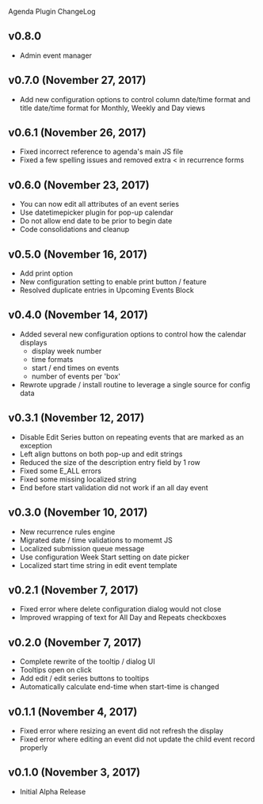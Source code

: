 Agenda Plugin ChangeLog

## v0.8.0
 - Admin event manager

## v0.7.0 (November 27, 2017)
 - Add new configuration options to control column date/time format and title date/time format for Monthly, Weekly and Day views

## v0.6.1 (November 26, 2017)
 - Fixed incorrect reference to agenda's main JS file
 - Fixed a few spelling issues and removed extra < in recurrence forms

## v0.6.0 (November 23, 2017)
 - You can now edit all attributes of an event series
 - Use datetimepicker plugin for pop-up calendar
 - Do not allow end date to be prior to begin date
 - Code consolidations and cleanup

## v0.5.0 (November 16, 2017)
 - Add print option
 - New configuration setting to enable print button / feature
 - Resolved duplicate entries in Upcoming Events Block

## v0.4.0 (November 14, 2017)
 - Added several new configuration options to control how the calendar displays
   - display week number
   - time formats
   - start / end times on events
   - number of events per 'box'
 - Rewrote upgrade / install routine to leverage a single source for config data

## v0.3.1 (November 12, 2017)
 - Disable Edit Series button on repeating events that are marked as an exception
 - Left align buttons on both pop-up and edit strings
 - Reduced the size of the description entry field by 1 row
 - Fixed some E_ALL errors
 - Fixed some missing localized string
 - End before start validation did not work if an all day event

## v0.3.0 (November 10, 2017)
 - New recurrence rules engine
 - Migrated date / time validations to momemt JS
 - Localized submission queue message
 - Use configuration Week Start setting on date picker
 - Localized start time string in edit event template

## v0.2.1 (November 7, 2017)
 - Fixed error where delete configuration dialog would not close
 - Improved wrapping of text for All Day and Repeats checkboxes

## v0.2.0 (November 7, 2017)
 - Complete rewrite of the tooltip / dialog UI
 - Tooltips open on click
 - Add edit / edit series buttons to tooltips
 - Automatically calculate end-time when start-time is changed

## v0.1.1 (November 4, 2017)
 - Fixed error where resizing an event did not refresh the display
 - Fixed error where editing an event did not update the child event record properly

## v0.1.0 (November 3, 2017)
 - Initial Alpha Release
